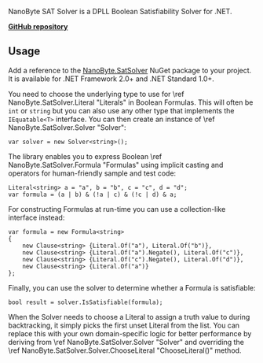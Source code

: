NanoByte SAT Solver is a DPLL Boolean Satisfiability Solver for .NET.

[**GitHub repository**](https://github.com/nano-byte/sat-solver)

## Usage

Add a reference to the [NanoByte.SatSolver](https://www.nuget.org/packages/NanoByte.SatSolver/) NuGet package to your project. It is available for .NET Framework 2.0+ and .NET Standard 1.0+.

You need to choose the underlying type to use for \ref NanoByte.SatSolver.Literal "Literals" in Boolean Formulas. This will often be `int` or `string` but you can also use any other type that implements the `IEquatable<T>` interface. You can then create an instance of \ref NanoByte.SatSolver.Solver "Solver<T>":

```{.cs}
var solver = new Solver<string>();
```

The library enables you to express Boolean \ref NanoByte.SatSolver.Formula "Formulas" using implicit casting and operators for human-friendly sample and test code:
```{.cs}
Literal<string> a = "a", b = "b", c = "c", d = "d";
var formula = (a | b) & (!a | c) & (!c | d) & a;
```

For constructing Formulas at run-time you can use a collection-like interface instead:
```{.cs}
var formula = new Formula<string>
{
    new Clause<string> {Literal.Of("a"), Literal.Of("b")},
    new Clause<string> {Literal.Of("a").Negate(), Literal.Of("c")},
    new Clause<string> {Literal.Of("c").Negate(), Literal.Of("d")},
    new Clause<string> {Literal.Of("a")}
};
```

Finally, you can use the solver to determine whether a Formula is satisfiable:
```{.cs}
bool result = solver.IsSatisfiable(formula);
```

When the Solver needs to choose a Literal to assign a truth value to during backtracking, it simply picks the first unset Literal from the list. You can replace this with your own domain-specific logic for better performance by deriving from \ref NanoByte.SatSolver.Solver "Solver<T>" and overriding the \ref NanoByte.SatSolver.Solver.ChooseLiteral "ChooseLiteral()" method.

